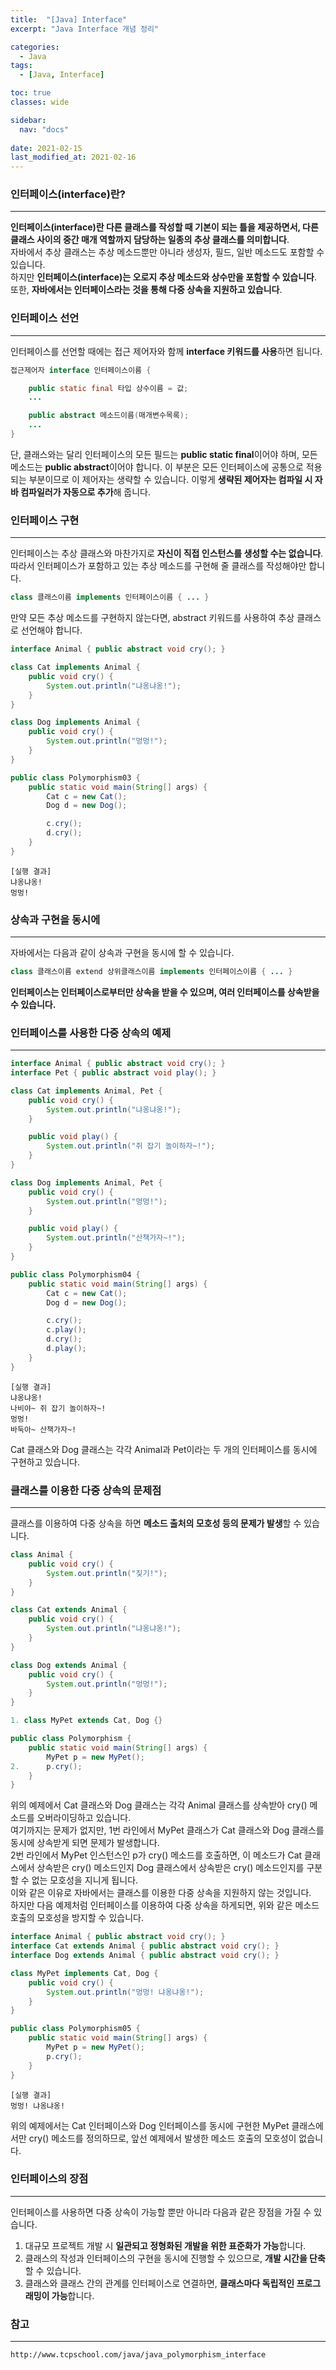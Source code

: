 ```yaml
---
title:  "[Java] Interface"
excerpt: "Java Interface 개념 정리"

categories:
  - Java
tags:
  - [Java, Interface]

toc: true
classes: wide

sidebar:
  nav: "docs"
 
date: 2021-02-15
last_modified_at: 2021-02-16
---
```


### 인터페이스(interface)란?
---
**인터페이스(interface)란 다른 클래스를 작성할 때 기본이 되는 틀을 제공하면서, 다른 클래스 사이의 중간 매개 역할까지 담당하는 일종의 추상 클래스를 의미합니다**.<br>
자바에서 추상 클래스는 추상 메소드뿐만 아니라 생성자, 필드, 일반 메소드도 포함할 수 있습니다.<br>
하지만 **인터페이스(interface)는 오로지 추상 메소드와 상수만을 포함할 수 있습니다**.<br>
또한, **자바에서는 인터페이스라는 것을 통해 다중 상속을 지원하고 있습니다**.

### 인터페이스 선언
---
인터페이스를 선언할 때에는 접근 제어자와 함께 **interface 키워드를 사용**하면 됩니다.

```java
접근제어자 interface 인터페이스이름 {

    public static final 타입 상수이름 = 값;
    ...

    public abstract 메소드이름(매개변수목록);
    ...
}
```

단, 클래스와는 달리 인터페이스의 모든 필드는 **public static final**이어야 하며, 모든 메소드는 **public abstract**이어야 합니다.
이 부분은 모든 인터페이스에 공통으로 적용되는 부분이므로 이 제어자는 생략할 수 있습니다.
이렇게 **생략된 제어자는 컴파일 시 자바 컴파일러가 자동으로 추가**해 줍니다.

### 인터페이스 구현
---
인터페이스는 추상 클래스와 마찬가지로 **자신이 직접 인스턴스를 생성할 수는 없습니다**.
따라서 인터페이스가 포함하고 있는 추상 메소드를 구현해 줄 클래스를 작성해야만 합니다.

```java
class 클래스이름 implements 인터페이스이름 { ... }
```

만약 모든 추상 메소드를 구현하지 않는다면, abstract 키워드를 사용하여 추상 클래스로 선언해야 합니다.

```java
interface Animal { public abstract void cry(); }

class Cat implements Animal {
    public void cry() {
        System.out.println("냐옹냐옹!");
    }
}

class Dog implements Animal {
    public void cry() {
        System.out.println("멍멍!");
    }
}

public class Polymorphism03 {
    public static void main(String[] args) {
        Cat c = new Cat();
        Dog d = new Dog();

        c.cry();
        d.cry();
    }
}
```

```
[실행 결과]
냐옹냐옹!
멍멍!
```

### 상속과 구현을 동시에
---
자바에서는 다음과 같이 상속과 구현을 동시에 할 수 있습니다.

```java
class 클래스이름 extend 상위클래스이름 implements 인터페이스이름 { ... }
```

**인터페이스는 인터페이스로부터만 상속을 받을 수 있으며, 여러 인터페이스를 상속받을 수 있습니다.**


### 인터페이스를 사용한 다중 상속의 예제
---

```java
interface Animal { public abstract void cry(); }
interface Pet { public abstract void play(); }

class Cat implements Animal, Pet {
    public void cry() {
        System.out.println("냐옹냐옹!");
    }

    public void play() {
        System.out.println("쥐 잡기 놀이하자~!");
    }
}

class Dog implements Animal, Pet {
    public void cry() {
        System.out.println("멍멍!");
    }

    public void play() {
        System.out.println("산책가자~!");
    }
}

public class Polymorphism04 {
    public static void main(String[] args) {
        Cat c = new Cat();
        Dog d = new Dog();

        c.cry();
        c.play();
        d.cry();
        d.play();
    }
}
```

```
[실행 결과]
냐옹냐옹!
나비야~ 쥐 잡기 놀이하자~!
멍멍!
바둑아~ 산책가자~!
```
 
Cat 클래스와 Dog 클래스는 각각 Animal과 Pet이라는 두 개의 인터페이스를 동시에 구현하고 있습니다.

### 클래스를 이용한 다중 상속의 문제점
---
클래스를 이용하여 다중 상속을 하면 **메소드 출처의 모호성 등의 문제가 발생**할 수 있습니다.

```java
class Animal { 
    public void cry() {
        System.out.println("짖기!");
    }
}

class Cat extends Animal {
    public void cry() {
        System.out.println("냐옹냐옹!");
    }
}

class Dog extends Animal {
    public void cry() {
        System.out.println("멍멍!");
    }
}

1. class MyPet extends Cat, Dog {}

public class Polymorphism {
    public static void main(String[] args) {
        MyPet p = new MyPet();
2.      p.cry();
    }
}
```
 
위의 예제에서 Cat 클래스와 Dog 클래스는 각각 Animal 클래스를 상속받아 cry() 메소드를 오버라이딩하고 있습니다.<br>
여기까지는 문제가 없지만, 1번 라인에서 MyPet 클래스가 Cat 클래스와 Dog 클래스를 동시에 상속받게 되면 문제가 발생합니다.<br>
2번 라인에서 MyPet 인스턴스인 p가 cry() 메소드를 호출하면, 이 메소드가 Cat 클래스에서 상속받은 cry() 메소드인지 Dog 클래스에서 상속받은 cry() 메소드인지를 구분할 수 없는 모호성을 지니게 됩니다.<br>
이와 같은 이유로 자바에서는 클래스를 이용한 다중 상속을 지원하지 않는 것입니다.<br>
하지만 다음 예제처럼 인터페이스를 이용하여 다중 상속을 하게되면, 위와 같은 메소드 호출의 모호성을 방지할 수 있습니다.

```java
interface Animal { public abstract void cry(); }
interface Cat extends Animal { public abstract void cry(); }
interface Dog extends Animal { public abstract void cry(); }

class MyPet implements Cat, Dog {
    public void cry() {
        System.out.println("멍멍! 냐옹냐옹!");
    }
}

public class Polymorphism05 {
    public static void main(String[] args) {
        MyPet p = new MyPet();
        p.cry();
    }
}
```

```
[실행 결과]
멍멍! 냐옹냐옹!
```

위의 예제에서는 Cat 인터페이스와 Dog 인터페이스를 동시에 구현한 MyPet 클래스에서만 cry() 메소드를 정의하므로, 앞선 예제에서 발생한 메소드 호출의 모호성이 없습니다.

### 인터페이스의 장점
---
인터페이스를 사용하면 다중 상속이 가능할 뿐만 아니라 다음과 같은 장점을 가질 수 있습니다.

1. 대규모 프로젝트 개발 시 **일관되고 정형화된 개발을 위한 표준화가 가능**합니다.
2. 클래스의 작성과 인터페이스의 구현을 동시에 진행할 수 있으므로, **개발 시간을 단축**할 수 있습니다.
3. 클래스와 클래스 간의 관계를 인터페이스로 연결하면, **클래스마다 독립적인 프로그래밍이 가능**합니다.


### 참고
---

```
http://www.tcpschool.com/java/java_polymorphism_interface
```